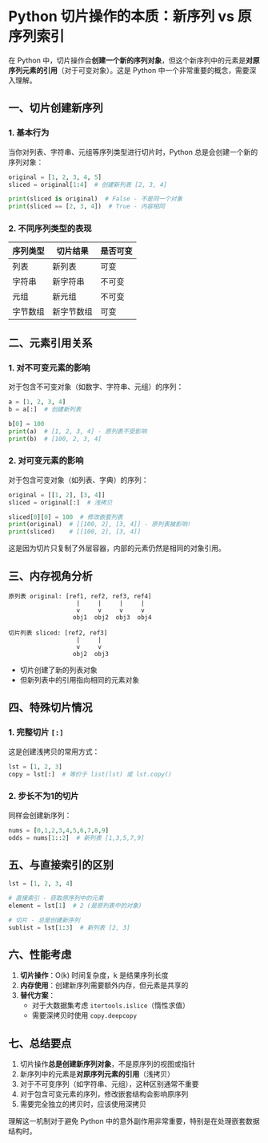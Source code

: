 # Python 切片操作的本质：新序列 vs 原序列索引

在 Python 中，切片操作会**创建一个新的序列对象**，但这个新序列中的元素是**对原序列元素的引用**（对于可变对象）。这是 Python 中一个非常重要的概念，需要深入理解。

## 一、切片创建新序列

### 1. 基本行为
当你对列表、字符串、元组等序列类型进行切片时，Python 总是会创建一个新的序列对象：

```python
original = [1, 2, 3, 4, 5]
sliced = original[1:4]  # 创建新列表 [2, 3, 4]

print(sliced is original)  # False - 不是同一个对象
print(sliced == [2, 3, 4])  # True - 内容相同
```

### 2. 不同序列类型的表现

| 序列类型 | 切片结果 | 是否可变 |
|---------|---------|---------|
| 列表    | 新列表   | 可变    |
| 字符串  | 新字符串 | 不可变  |
| 元组    | 新元组   | 不可变  |
| 字节数组| 新字节数组| 可变    |

## 二、元素引用关系

### 1. 对不可变元素的影响
对于包含不可变对象（如数字、字符串、元组）的序列：

```python
a = [1, 2, 3, 4]
b = a[:]  # 创建新列表

b[0] = 100
print(a)  # [1, 2, 3, 4] - 原列表不受影响
print(b)  # [100, 2, 3, 4]
```

### 2. 对可变元素的影响
对于包含可变对象（如列表、字典）的序列：

```python
original = [[1, 2], [3, 4]]
sliced = original[:]  # 浅拷贝

sliced[0][0] = 100  # 修改嵌套列表
print(original)  # [[100, 2], [3, 4]] - 原列表被影响!
print(sliced)    # [[100, 2], [3, 4]]
```

这是因为切片只复制了外层容器，内部的元素仍然是相同的对象引用。

## 三、内存视角分析

```
原列表 original: [ref1, ref2, ref3, ref4]
                   |     |     |     |
                   v     v     v     v
                  obj1  obj2  obj3  obj4

切片列表 sliced: [ref2, ref3]
                   |     |
                   v     v
                  obj2  obj3
```

- 切片创建了新的列表对象
- 但新列表中的引用指向相同的元素对象

## 四、特殊切片情况

### 1. 完整切片 `[:]`
这是创建浅拷贝的常用方式：

```python
lst = [1, 2, 3]
copy = lst[:]  # 等价于 list(lst) 或 lst.copy()
```

### 2. 步长不为1的切片
同样会创建新序列：

```python
nums = [0,1,2,3,4,5,6,7,8,9]
odds = nums[1::2]  # 新列表 [1,3,5,7,9]
```

## 五、与直接索引的区别

```python
lst = [1, 2, 3, 4]

# 直接索引 - 获取原序列中的元素
element = lst[1]  # 2 (是原列表中的对象)

# 切片 - 总是创建新序列
sublist = lst[1:3]  # 新列表 [2, 3]
```

## 六、性能考虑

1. **切片操作**：O(k) 时间复杂度，k 是结果序列长度
2. **内存使用**：创建新序列需要额外内存，但元素是共享的
3. **替代方案**：
   - 对于大数据集考虑 `itertools.islice`（惰性求值）
   - 需要深拷贝时使用 `copy.deepcopy`

## 七、总结要点

1. 切片操作**总是创建新序列对象**，不是原序列的视图或指针
2. 新序列中的元素是**对原序列元素的引用**（浅拷贝）
3. 对于不可变序列（如字符串、元组），这种区别通常不重要
4. 对于包含可变元素的序列，修改嵌套结构会影响原序列
5. 需要完全独立的拷贝时，应该使用深拷贝

理解这一机制对于避免 Python 中的意外副作用非常重要，特别是在处理嵌套数据结构时。
